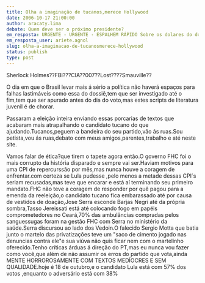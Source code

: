 ```yaml
---
title: Olha a imaginação de tucanos,merece Hollywood
date: 2006-10-17 21:00:00
author: aracaty.lima
debate: Quem deve ser o próximo presidente?
em_resposta: URGENTE - URGENTE - ESPALHEM RÁPIDO Sobre os dolares do dossiê- S S Americano informou!
em_resposta_user: ariete.agnol
slug: olha-a-imaginacao-de-tucanosmerece-hollywood
status: publish 
type: post
---
```


Sherlock Holmes??FBI???CIA??007??Lost????Smauville??


O dia em que o Brasil levar mais á sério a política não haverá espaços para falhas lastimáveis como essa do dossiê,tem que ser investigado até o fim,tem que ser apurado antes do dia do voto,mas estes scripts de literatura juvenil é de chorar.


Passaram a eleição inteira enviando essas porcarias de textos que acabaram mais atrapalhando o candidato tucano do que ajudando.Tucanos,peguem a bandeira do seu partido,vão ás ruas.Sou petista,vou ás ruas,debato com meus amigos,parentes,trabalho e até neste site.


Vamos falar de ética?que tirem o tapete agora então.O governo FHC foi o mais corrupto da história disparado e sempre vai ser.Haviam motivos para uma CPI de repercurssão por mês,mas nunca houve a coragem de enfrentar.com certeza se Lula pudesse ,pelo menos a metade dessas CPI´s seriam recusadas,mas teve que encarar e está aí terminando seu primeiro mandato.FHC não teve a coragem de responder por quê pagou para a emenda da reeleição,o candidato tucano fica embarassado até por causa de vestidos de doação,Jose Serra esconde Barjas Negri até da própria sombra,Tasso Jereissati está até colocando fogo em papéis comprometedores no Ceará,70% das ambulâncias compradas pelos sanguessugas foram na gestão FHC com Serra no ministério da saúde.Serra discursou ao lado dos Vedoin.O falecido Sergio Motta que batia junto o martelo das privatizações teve um "saco de cimento jogado nas denuncias contra ele"e sua viúva não quis ficar nem com o martelinho oferecido.Tenho críticas árduas á direção do PT,mas eu nunca vou fazer como você,que além de não assumir os erros do partido que vota,ainda MENTE HORROROSAMENTE COM TEXTOS MEDÍOCRES E SEM QUALIDADE.hoje é 18 de outubro,e o candidato Lula está com 57% dos votos ,enquanto o adversário está com 38%


